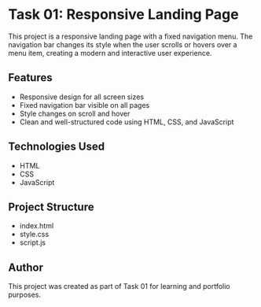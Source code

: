 # Task 01: Responsive Landing Page

This project is a responsive landing page with a fixed navigation menu. The navigation bar changes its style when the user scrolls or hovers over a menu item, creating a modern and interactive user experience.

## Features

- Responsive design for all screen sizes  
- Fixed navigation bar visible on all pages  
- Style changes on scroll and hover  
- Clean and well-structured code using HTML, CSS, and JavaScript

## Technologies Used

- HTML  
- CSS  
- JavaScript

## Project Structure

- index.html  
- style.css  
- script.js

## Author

This project was created as part of Task 01 for learning and portfolio purposes.
